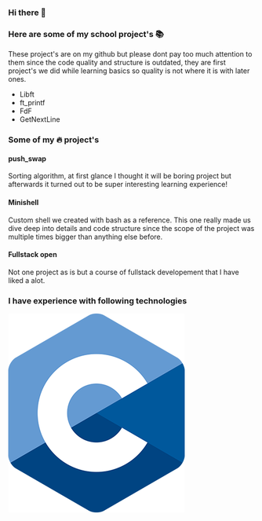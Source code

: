 ### Hi there 👋

### Here are some of my school project's 📚
These project's are on my github but please dont pay too much attention to them
since the code quality and structure is outdated, they are first project's we did
while learning basics so quality is not where it is with later ones.
- Libft
- ft_printf
- FdF
- GetNextLine

### Some of my 🔥 project's
#### push_swap 
Sorting algorithm, at first glance I thought it will be boring project but afterwards it turned out to
be super interesting learning experience!
#### Minishell
Custom shell we created with bash as a reference. This one really made us dive deep into details and code structure since the scope
of the project was multiple times bigger than anything else before.
#### Fullstack open
Not one project as is but a course of fullstack developement that I have liked a alot.

### I have experience with following technologies
![](./C_Logo.png?raw=true)

